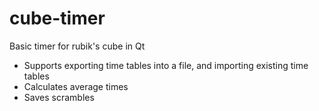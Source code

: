 # cube-timer
Basic timer for rubik's cube in Qt 

* Supports exporting time tables into a file, and importing existing time tables
* Calculates average times
* Saves scrambles
